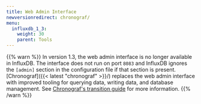 ```yaml
---
title: Web Admin Interface
newversionredirect: chronograf/
menu:
  influxdb_1_3:
    weight: 30
    parent: Tools
---
```


{{% warn %}}
In version 1.3, the web admin interface is no longer available in InfluxDB.
The interface does not run on port `8083` and InfluxDB ignores the `[admin]` section in the configuration file if that section is present.
[Chronograf]({{< latest "chronograf" >}}/) replaces the web admin interface with improved tooling for querying data, writing data, and database management.
See [Chronograf's transition guide](/chronograf/v1.7/guides/transition-web-admin-interface/) for more information.
{{% /warn %}}
